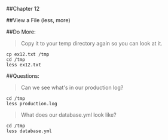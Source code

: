 ##Chapter 12

##View a File (less, more)

##Do More:

> Copy it to your temp directory again so you can look at it.

```
cp ex12.txt /tmp
cd /tmp
less ex12.txt
```

##Questions:

> Can we see what's in our production log?

```
cd /tmp
less production.log
```

> What does our database.yml look like?

```
cd /tmp
less database.yml
```




